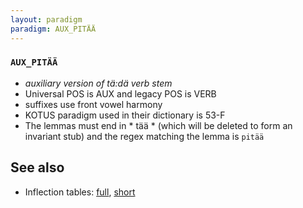 ```yaml
---
layout: paradigm
paradigm: AUX_PITÄÄ
---
```

### ` AUX_PITÄÄ `

* _auxiliary version of tä:dä verb stem_
* Universal POS is AUX and legacy POS is VERB
* suffixes use front vowel harmony
* KOTUS paradigm used in their dictionary is 53-F
* The lemmas must end in * tää * (which will be deleted to form an invariant stub) and the regex matching the lemma is ` pitää `

## See also

* Inflection tables: [full](gen/P/pitää.html), [short](gen/P/pitää_wikt.html)

